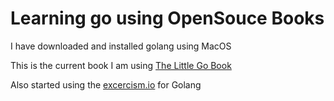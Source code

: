 # Learning go using OpenSouce Books
I have downloaded and installed golang using MacOS 

This is the current book I am using [The Little Go
Book](https://www.openmymind.net/The-Little-Go-Book/)

Also started using the [excercism.io](https://exercism.io/tracks/go) for Golang
